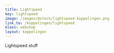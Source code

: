 ```yaml
---
title: Lightspeed
key: lightspeed
image: /images/@stock/lightspeed-koppelingen.png
link_to: /koppelingen/lightspeed
klass: webshop
layout: koppelingen
---
```


Lightspeed stuff